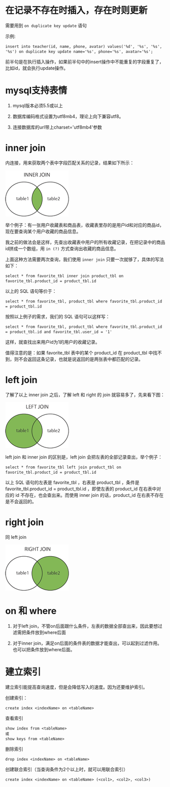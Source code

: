 # 在记录不存在时插入，存在时则更新

需要用到 `on duplicate key update` 语句

示例:
```
insert into teacher(id, name, phone, avatar) values('%d', '%s', '%s', '%s') on duplicate key update name='%s', phone='%s', avatar='%s';
```

前半句是在执行插入操作，如果前半句中的insert操作中不能重复的字段重复了，比如id，就会执行update操作。

# mysql支持表情

1. mysql版本必须5.5或以上

2. 数据库编码格式设置为utf8mb4，理论上向下兼容utf8。

3. 连接数据库的url带上charset='utf8mb4'参数

# inner join

内连接，用来获取两个表中字段匹配关系的记录，结果如下所示：

![inner join](./images/img_innerjoin.gif)

举个例子：有一张用户收藏表和商品表，收藏表里存的是用户id和对应的商品id，现在要查询某个用户收藏的商品信息。

我之前的做法会是这样，先查出收藏表中用户的所有收藏记录，在把记录中的商品id拼成一个数组，用 `in (?)` 方式查询出收藏的商品信息。

上面这种方法需要两次查询，我们使用 `inner join` 只要一次就够了，具体的写法如下：

```
select * from favorite_tbl inner join product_tbl on favorite_tbl.product_id = product_tbl.id
```

以上的 SQL 语句等价于：

```
select * from favorite_tbl, product_tbl where favorite_tbl.product_id = product_tbl.id
```

按照以上例子的需求，我们的 SQL 语句可以这样写：

```
select * from favorite_tbl, product_tbl where favorite_tbl.product_id = product_tbl.id and favorite_tbl.user_id = '1'
```

这样，就查找出来用户id为1的用户的收藏记录。

值得注意的是：如果 favorite_tbl 表中的某个 product_id 在 product_tbl 中找不到，则不会返回这条记录，也就是说返回的是两张表中都匹配的记录。

# left join

了解了以上 inner join 之后，了解 left 和 right 的 join 就容易多了，先来看下图：

![inner join](./images/img_leftjoin.gif)

left join 和 inner join 的区别是，left join 会把左表的全部记录查出，举个例子：

```
select * from favorite_tbl left join product_tbl on favorite_tbl.product_id = product_tbl.id
```

以上 SQL 语句的左表是 favorite_tbl ，右表是 product_tbl ，条件是 favorite_tbl.product_id = product_tbl.id ，即使左表的 product_id 在右表中对应的 id 不存在，也会查出来。而使用 inner join 的话，product_id 在右表不存在是不会返回的。

# right join

同 left join

![inner join](./images/img_rightjoin.gif)

# on 和 where

1. 对于left join，不管on后面跟什么条件，左表的数据全部查出来，因此要想过滤需把条件放到where后面

2. 对于inner join，满足on后面的条件表的数据才能查出，可以起到过滤作用。也可以把条件放到where后面。


# 建立索引

建立索引能提高查询速度，但是会降低写入的速度。因为还要维护索引。

创建索引：

```
create index <indexName> on <tableName>
```

查看索引

```
show index from <tableName>
或
show keys from <tableName>
```

删除索引

```
drop index <indexName> on <tableName>
```

创建联合索引（当查询条件为2个以上时，就可以用联合索引）

```
create index <indexName> on <tableName> (<col1>, <col2>, <col3>)
```